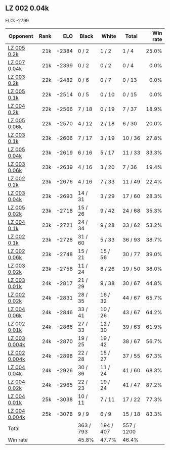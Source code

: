## LZ 002 0.04k ##

ELO: -2799

Opponent | Rank | ELO | Black | White | Total | Win rate
---------|-----:|----:|-------|-------|-------|-------:
[LZ 005 0.2k](LZ%20005%200.2k.md) | 21k | -2384 | 0 / 2 | 1 / 2 | 1 / 4 | 25.0%
[LZ 007 0.04k](LZ%20007%200.04k.md) | 21k | -2399 | 0 / 2 | 0 / 2 | 0 / 4 | 0.0%
[LZ 003 0.2k](LZ%20003%200.2k.md) | 22k | -2482 | 0 / 6 | 0 / 7 | 0 / 13 | 0.0%
[LZ 005 0.1k](LZ%20005%200.1k.md) | 22k | -2514 | 0 / 5 | 0 / 10 | 0 / 15 | 0.0%
[LZ 004 0.2k](LZ%20004%200.2k.md) | 22k | -2566 | 7 / 18 | 0 / 19 | 7 / 37 | 18.9%
[LZ 005 0.06k](LZ%20005%200.06k.md) | 22k | -2570 | 4 / 12 | 2 / 18 | 6 / 30 | 20.0%
[LZ 003 0.1k](LZ%20003%200.1k.md) | 23k | -2606 | 7 / 17 | 3 / 19 | 10 / 36 | 27.8%
[LZ 005 0.04k](LZ%20005%200.04k.md) | 23k | -2619 | 6 / 16 | 5 / 17 | 11 / 33 | 33.3%
[LZ 003 0.06k](LZ%20003%200.06k.md) | 23k | -2639 | 4 / 16 | 3 / 20 | 7 / 36 | 19.4%
[LZ 002 0.2k](LZ%20002%200.2k.md) | 23k | -2676 | 4 / 16 | 7 / 33 | 11 / 49 | 22.4%
[LZ 003 0.04k](LZ%20003%200.04k.md) | 23k | -2693 | 14 / 31 | 3 / 29 | 17 / 60 | 28.3%
[LZ 005 0.02k](LZ%20005%200.02k.md) | 23k | -2718 | 15 / 26 | 9 / 42 | 24 / 68 | 35.3%
[LZ 004 0.1k](LZ%20004%200.1k.md) | 23k | -2721 | 24 / 34 | 9 / 28 | 33 / 62 | 53.2%
[LZ 002 0.1k](LZ%20002%200.1k.md) | 23k | -2728 | 31 / 60 | 5 / 33 | 36 / 93 | 38.7%
[LZ 002 0.06k](LZ%20002%200.06k.md) | 23k | -2748 | 15 / 21 | 15 / 56 | 30 / 77 | 39.0%
[LZ 003 0.02k](LZ%20003%200.02k.md) | 23k | -2758 | 11 / 24 | 8 / 26 | 19 / 50 | 38.0%
[LZ 003 0.01k](LZ%20003%200.01k.md) | 24k | -2817 | 21 / 29 | 9 / 38 | 30 / 67 | 44.8%
[LZ 002 0.02k](LZ%20002%200.02k.md) | 24k | -2831 | 28 / 35 | 16 / 32 | 44 / 67 | 65.7%
[LZ 004 0.06k](LZ%20004%200.06k.md) | 24k | -2846 | 33 / 41 | 10 / 26 | 43 / 67 | 64.2%
[LZ 002 0.01k](LZ%20002%200.01k.md) | 24k | -2866 | 27 / 33 | 12 / 30 | 39 / 63 | 61.9%
[LZ 003 0.004k](LZ%20003%200.004k.md) | 24k | -2870 | 19 / 25 | 19 / 42 | 38 / 67 | 56.7%
[LZ 002 0.004k](LZ%20002%200.004k.md) | 24k | -2898 | 22 / 28 | 15 / 27 | 37 / 55 | 67.3%
[LZ 004 0.04k](LZ%20004%200.04k.md) | 24k | -2926 | 30 / 36 | 11 / 24 | 41 / 60 | 68.3%
[LZ 004 0.02k](LZ%20004%200.02k.md) | 24k | -2965 | 22 / 23 | 19 / 24 | 41 / 47 | 87.2%
[LZ 004 0.01k](LZ%20004%200.01k.md) | 25k | -3038 | 10 / 11 | 7 / 11 | 17 / 22 | 77.3%
[LZ 004 0.004k](LZ%20004%200.004k.md) | 25k | -3078 | 9 / 9 | 6 / 9 | 15 / 18 | 83.3%
Total | | | 363 / 793 | 194 / 407 | 557 / 1200 | 
Win rate| | | 45.8% | 47.7% | 46.4% | 
